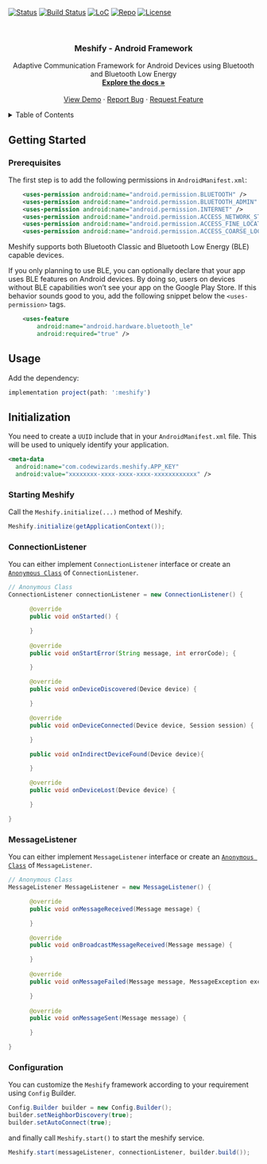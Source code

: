 <div id="top"></div>



<!-- [![forthebadge](https://forthebadge.com/images/badges/built-for-android.svg)](https://github.com/kavindaperera/meshify-framework)
[![forthebadge](https://forthebadge.com/images/badges/made-with-java.svg)](https://github.com/kavindaperera/meshify-framework) -->

[![Status](https://badgen.net/badge/status/development/green)](https://github.com/kavindaperera/meshify-framework)
[![Build Status](https://badgen.net/badge/build/v1.0.0-alpha/green)](https://github.com/kavindaperera/meshify-framework)
[![LoC](https://badgen.net/badge/lines/10.27k/green)](https://github.com/kavindaperera/meshify-framework)
[![Repo](https://badgen.net/badge/icon/github?icon=github&label)](https://github.com/kavindaperera/meshify-framework)
[![License](https://badgen.net//badge/license/MIT/blue)](https://github.com/kavindaperera/meshify-framework/blob/development/LICENSE)

<!-- PROJECT LOGO -->
<br />
<div align="center">
  <!-- <a href="https://github.com/kavindaperera/meshify-framework">
    <img src="https://firebasestorage.googleapis.com/v0/b/meshify-f206b.appspot.com/o/logos%2Fmeshify_text_logo_green.svg?alt=media&token=09cfa2c3-f8f1-4309-9bbc-87ab5cdc2b87" alt="Logo" width="500" height="100">
  </a> -->

  <h3 align="center">Meshify - Android Framework</h3>

  <p align="center">
    Adaptive Communication Framework for Android Devices using Bluetooth and Bluetooth Low Energy
    <br />
    <a href="https://github.com/kavindaperera/meshify-framework/"><strong>Explore the docs »</strong></a>
    <br />
    <br />
    <a href="https://github.com/kavindaperera/meshify-framework">View Demo</a>
    ·
    <a href="https://github.com/kavindaperera/meshify-framework/issues">Report Bug</a>
    ·
    <a href="https://github.com/kavindaperera/meshify-framework/issues">Request Feature</a>
  </p>
</div>

<!-- PROJECT SHIELDS -->
<!--
*** I'm using markdown "reference style" links for readability.
*** Reference links are enclosed in brackets [ ] instead of parentheses ( ).
*** See the bottom of this document for the declaration of the reference variables
*** for contributors-url, forks-url, etc. This is an optional, concise syntax you may use.
*** https://www.markdownguide.org/basic-syntax/#reference-style-links
-->


<!-- TABLE OF CONTENTS -->
<details>
  <summary>Table of Contents</summary>
  <ol>
    <li>
      <a href="#getting-started">Getting Started</a>
      <ul>
        <li><a href="#prerequisites">Prerequisites</a></li>
        <li><a href="#installation">Installation</a></li>
      </ul>
    </li>
    <li><a href="#usage">Usage</a></li>
    <li><a href="#initialization">Initialization</a>
         <ul>
            <li><a href="#starting-meshify">Starting Meshify</a></li>
            <li><a href="#configuration">Configuration</a></li>
        </ul>
    </li>
    <li><a href="#roadmap">Roadmap</a></li>
    <li><a href="#contributing">Contributing</a></li>
    <li><a href="#license">License</a></li>
    <li><a href="#contact">Contact</a></li>
    <li><a href="#acknowledgments">Acknowledgments</a></li>
  </ol>
</details>

## Getting Started

### Prerequisites

The first step is to add the following permissions in `AndroidManifest.xml`:

```xml
    <uses-permission android:name="android.permission.BLUETOOTH" />
    <uses-permission android:name="android.permission.BLUETOOTH_ADMIN" />
    <uses-permission android:name="android.permission.INTERNET" />
    <uses-permission android:name="android.permission.ACCESS_NETWORK_STATE" />
    <uses-permission android:name="android.permission.ACCESS_FINE_LOCATION" />
    <uses-permission android:name="android.permission.ACCESS_COARSE_LOCATION" />
```

Meshify supports both Bluetooth Classic and Bluetooth Low Energy (BLE) capable devices.

If you only planning to use BLE, you can optionally declare that your app uses BLE features on Android devices. By doing so, users on devices without BLE capabilities won’t see your app on the Google Play Store. If this behavior sounds good to you, add the following snippet below the `<uses-permission>` tags.

```xml
    <uses-feature
        android:name="android.hardware.bluetooth_le"
        android:required="true" />
```

## Usage

Add the dependency:

```javascript
implementation project(path: ':meshify')
```

## Initialization

You need to create a `UUID` include that in your `AndroidManifest.xml` file. This will be used to uniquely identify your application.

```xml
<meta-data
  android:name="com.codewizards.meshify.APP_KEY"
  android:value="xxxxxxxx-xxxx-xxxx-xxxx-xxxxxxxxxxxx" />
```
### Starting Meshify

Call the `Meshify.initialize(...)` method of Meshify.

```java
Meshify.initialize(getApplicationContext());
```


### ConnectionListener

You can either implement `ConnectionListener` interface or create an [`Anonymous Class`](https://docs.oracle.com/javase/tutorial/java/javaOO/anonymousclasses.html) of `ConnectionListener`.

```java
// Anonymous Class
ConnectionListener connectionListener = new ConnectionListener() {

      @override
      public void onStarted() {

      }
      
      @override
      public void onStartError(String message, int errorCode); {

      }

      @override
      public void onDeviceDiscovered(Device device) {

      }

      @override
      public void onDeviceConnected(Device device, Session session) {

      }

      public void onIndirectDeviceFound(Device device){

      }

      @override
      public void onDeviceLost(Device device) {

      }

}
``` 

### MessageListener

You can either implement `MessageListener` interface or create an [`Anonymous Class`](https://docs.oracle.com/javase/tutorial/java/javaOO/anonymousclasses.html) of `MessageListener`.

```java
// Anonymous Class
MessageListener MessageListener = new MessageListener() {

      @override
      public void onMessageReceived(Message message) {

      }

      @override
      public void onBroadcastMessageReceived(Message message) {

      }
      
      @override
      public void onMessageFailed(Message message, MessageException exception) {

      }
      
      @override
      public void onMessageSent(Message message) {

      }

}
```

### Configuration

You can customize the `Meshify` framework according to your requirement using `Config` Builder.

```java
Config.Builder builder = new Config.Builder();
builder.setNeighborDiscovery(true);
builder.setAutoConnect(true);
```

and finally call `Meshify.start()` to start the meshify service.

```java
Meshify.start(messageListener, connectionListener, builder.build());
```
